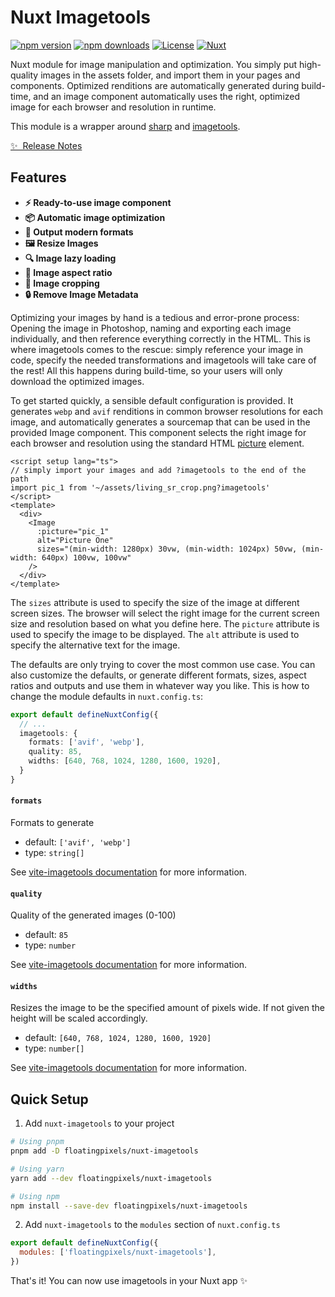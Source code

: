 # Nuxt Imagetools

[![npm version][npm-version-src]][npm-version-href]
[![npm downloads][npm-downloads-src]][npm-downloads-href]
[![License][license-src]][license-href]
[![Nuxt][nuxt-src]][nuxt-href]

Nuxt module for image manipulation and optimization. You simply put high-quality images in the assets folder, and import them in your pages and components. Optimized renditions are automatically generated during build-time, and an image component automatically uses the right, optimized image for each browser and resolution in runtime.

This module is a wrapper around [sharp](https://sharp.pixelplumbing.com/) and [imagetools](https://github.com/JonasKruckenberg/imagetools).

[✨ &nbsp;Release Notes](/CHANGELOG.md)

## Features

- **⚡️ Ready-to-use image component**
- **📦 Automatic image optimization**
- **🚀 Output modern formats**
- **🖼 Resize Images**
- **🔍 Image lazy loading**
- **📏 Image aspect ratio**
- **📐 Image cropping**
- **🔒 Remove Image Metadata**

Optimizing your images by hand is a tedious and error-prone process: Opening the image in Photoshop, naming and exporting each image individually, and then reference everything correctly in the HTML.
This is where imagetools comes to the rescue: simply reference your image in code, specify the needed transformations and imagetools will take care of the rest! All this happens during build-time, so your users will only download the optimized images.

To get started quickly, a sensible default configuration is provided. It generates `webp` and `avif` renditions in common browser resolutions for each image, and automatically generates a sourcemap that can be used in the provided Image component. This component selects the right image for each browser and resolution using the standard HTML [picture](https://developer.mozilla.org/en-US/docs/Web/HTML/Element/picture) element.

```vue
<script setup lang="ts">
// simply import your images and add ?imagetools to the end of the path
import pic_1 from '~/assets/living_sr_crop.png?imagetools'
</script>
<template>
  <div>
    <Image
      :picture="pic_1"
      alt="Picture One"
      sizes="(min-width: 1280px) 30vw, (min-width: 1024px) 50vw, (min-width: 640px) 100vw, 100vw"
    />
  </div>
</template>
```

The `sizes` attribute is used to specify the size of the image at different screen sizes. The browser will select the right image for the current screen size and resolution based on what you define here. The `picture` attribute is used to specify the image to be displayed. The `alt` attribute is used to specify the alternative text for the image.

The defaults are only trying to cover the most common use case. You can also customize the defaults, or generate different formats, sizes, aspect ratios and outputs and use them in whatever way you like. This is how to change the module defaults in `nuxt.config.ts`:

```ts [nuxt.config.ts]
export default defineNuxtConfig({
  // ...
  imagetools: {
    formats: ['avif', 'webp'],
    quality: 85,
    widths: [640, 768, 1024, 1280, 1600, 1920],
  }
}
```

#### `formats`

Formats to generate

- default: `['avif', 'webp']`
- type: `string[]`

See [vite-imagetools documentation](https://github.com/JonasKruckenberg/imagetools/blob/main/docs/directives.md#format) for more information.

#### `quality`

Quality of the generated images (0-100)

- default: `85`
- type: `number`

See [vite-imagetools documentation](https://github.com/JonasKruckenberg/imagetools/blob/main/docs/directives.md#quality) for more information.

#### `widths`

Resizes the image to be the specified amount of pixels wide. If not given the height will be scaled accordingly.

- default: `[640, 768, 1024, 1280, 1600, 1920]`
- type: `number[]`

See [vite-imagetools documentation](https://github.com/JonasKruckenberg/imagetools/blob/main/docs/directives.md#width) for more information.

## Quick Setup

1. Add `nuxt-imagetools` to your project

```bash
# Using pnpm
pnpm add -D floatingpixels/nuxt-imagetools

# Using yarn
yarn add --dev floatingpixels/nuxt-imagetools

# Using npm
npm install --save-dev floatingpixels/nuxt-imagetools
```

2. Add `nuxt-imagetools` to the `modules` section of `nuxt.config.ts`

```js
export default defineNuxtConfig({
  modules: ['floatingpixels/nuxt-imagetools'],
})
```

That's it! You can now use imagetools in your Nuxt app ✨

<!-- Badges -->

[npm-version-src]: https://img.shields.io/npm/v/%40floatingpixels%2Fnuxt-imagetools/latest.svg?style=flat&colorA=18181B&colorB=28CF8D
[npm-version-href]: https://npmjs.com/package/%40floatingpixels%2Fnuxt-imagetools
[npm-downloads-src]: https://img.shields.io/npm/dm/%40floatingpixels%2Fnuxt-imagetools.svg?style=flat&colorA=18181B&colorB=28CF8D
[npm-downloads-href]: https://npmjs.com/package/%40floatingpixels%2Fnuxt-imagetools
[license-src]: https://img.shields.io/npm/l/%40floatingpixels%2Fnuxt-imagetools.svg?style=flat&colorA=18181B&colorB=28CF8D
[license-href]: https://npmjs.com/package/%40floatingpixels%2Fnuxt-imagetools
[nuxt-src]: https://img.shields.io/badge/Nuxt-18181B?logo=nuxt.js
[nuxt-href]: https://nuxt.com
